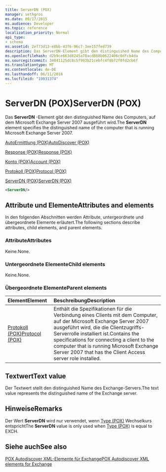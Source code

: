 ```yaml
---
title: ServerDN (POX)
manager: sethgros
ms.date: 09/17/2015
ms.audience: Developer
ms.topic: reference
localization_priority: Normal
api_type:
- schema
ms.assetid: 2ef73d13-e8bb-43f6-96c7-3ee157fed739
description: Das ServerDN-Element gibt den distinguished Name des Computers, auf dem Microsoft Exchange Server 2007 ausgeführt wird.
ms.openlocfilehash: d2b9ce663d8245a78acd088b0622406c0dfcb4da
ms.sourcegitcommit: 34041125dc8c5f993b21cebfc4f8b72f0fd2cb6f
ms.translationtype: MT
ms.contentlocale: de-DE
ms.lasthandoff: 06/11/2018
ms.locfileid: "19831374"
---
```

# <a name="serverdn-pox"></a><span data-ttu-id="a0e34-103">ServerDN (POX)</span><span class="sxs-lookup"><span data-stu-id="a0e34-103">ServerDN (POX)</span></span>

<span data-ttu-id="a0e34-104">Das **ServerDN** -Element gibt den distinguished Name des Computers, auf dem Microsoft Exchange Server 2007 ausgeführt wird.</span><span class="sxs-lookup"><span data-stu-id="a0e34-104">The **ServerDN** element specifies the distinguished name of the computer that is running Microsoft Exchange Server 2007.</span></span> 
  
[<span data-ttu-id="a0e34-105">AutoErmittlung (POX)</span><span class="sxs-lookup"><span data-stu-id="a0e34-105">AutoDiscover (POX)</span></span>](autodiscover-pox.md)
  
[<span data-ttu-id="a0e34-106">Response (POX)</span><span class="sxs-lookup"><span data-stu-id="a0e34-106">Response (POX)</span></span>](response-pox.md)
  
[<span data-ttu-id="a0e34-107">Konto (POX)</span><span class="sxs-lookup"><span data-stu-id="a0e34-107">Account (POX)</span></span>](account-pox.md)
  
[<span data-ttu-id="a0e34-108">Protokoll (POX)</span><span class="sxs-lookup"><span data-stu-id="a0e34-108">Protocol (POX)</span></span>](protocol-pox.md)
  
[<span data-ttu-id="a0e34-109">ServerDN (POX)</span><span class="sxs-lookup"><span data-stu-id="a0e34-109">ServerDN (POX)</span></span>](serverdn-pox.md)
  
```xml
<ServerDN/>
```

## <a name="attributes-and-elements"></a><span data-ttu-id="a0e34-110">Attribute und Elemente</span><span class="sxs-lookup"><span data-stu-id="a0e34-110">Attributes and elements</span></span>

<span data-ttu-id="a0e34-111">In den folgenden Abschnitten werden Attribute, untergeordnete und übergeordnete Elemente erläutert.</span><span class="sxs-lookup"><span data-stu-id="a0e34-111">The following sections describe attributes, child elements, and parent elements.</span></span>
  
### <a name="attributes"></a><span data-ttu-id="a0e34-112">Attribute</span><span class="sxs-lookup"><span data-stu-id="a0e34-112">Attributes</span></span>

<span data-ttu-id="a0e34-113">Keine.</span><span class="sxs-lookup"><span data-stu-id="a0e34-113">None.</span></span>
  
### <a name="child-elements"></a><span data-ttu-id="a0e34-114">Untergeordnete Elemente</span><span class="sxs-lookup"><span data-stu-id="a0e34-114">Child elements</span></span>

<span data-ttu-id="a0e34-115">Keine.</span><span class="sxs-lookup"><span data-stu-id="a0e34-115">None.</span></span>
  
### <a name="parent-elements"></a><span data-ttu-id="a0e34-116">Übergeordnete Elemente</span><span class="sxs-lookup"><span data-stu-id="a0e34-116">Parent elements</span></span>

|<span data-ttu-id="a0e34-117">**Element**</span><span class="sxs-lookup"><span data-stu-id="a0e34-117">**Element**</span></span>|<span data-ttu-id="a0e34-118">**Beschreibung**</span><span class="sxs-lookup"><span data-stu-id="a0e34-118">**Description**</span></span>|
|:-----|:-----|
|[<span data-ttu-id="a0e34-119">Protokoll (POX)</span><span class="sxs-lookup"><span data-stu-id="a0e34-119">Protocol (POX)</span></span>](protocol-pox.md) <br/> |<span data-ttu-id="a0e34-120">Enthält die Spezifikationen für die Verbindung eines Clients mit dem Computer, auf der Microsoft Exchange Server 2007 ausgeführt wird, die die Clientzugriffs-Serverrolle installiert ist.</span><span class="sxs-lookup"><span data-stu-id="a0e34-120">Contains the specifications for connecting a client to the computer that is running Microsoft Exchange Server 2007 that has the Client Access server role installed.</span></span>  <br/> |
   
## <a name="text-value"></a><span data-ttu-id="a0e34-121">Textwert</span><span class="sxs-lookup"><span data-stu-id="a0e34-121">Text value</span></span>

<span data-ttu-id="a0e34-122">Der Textwert stellt den distinguished Name des Exchange-Servers.</span><span class="sxs-lookup"><span data-stu-id="a0e34-122">The text value represents the distinguished name of the Exchange server.</span></span>
  
## <a name="remarks"></a><span data-ttu-id="a0e34-123">Hinweise</span><span class="sxs-lookup"><span data-stu-id="a0e34-123">Remarks</span></span>

<span data-ttu-id="a0e34-124">Der Wert **ServerDN** wird nur verwendet, wenn [Type (POX)](type-pox.md) Wechselkurs entspricht</span><span class="sxs-lookup"><span data-stu-id="a0e34-124">The **ServerDN** value is only used when [Type (POX)](type-pox.md) is equal to EXCH.</span></span> 
  
## <a name="see-also"></a><span data-ttu-id="a0e34-125">Siehe auch</span><span class="sxs-lookup"><span data-stu-id="a0e34-125">See also</span></span>



[<span data-ttu-id="a0e34-126">POX Autodiscover XML-Elemente für Exchange</span><span class="sxs-lookup"><span data-stu-id="a0e34-126">POX Autodiscover XML elements for Exchange</span></span>](pox-autodiscover-xml-elements-for-exchange.md)

